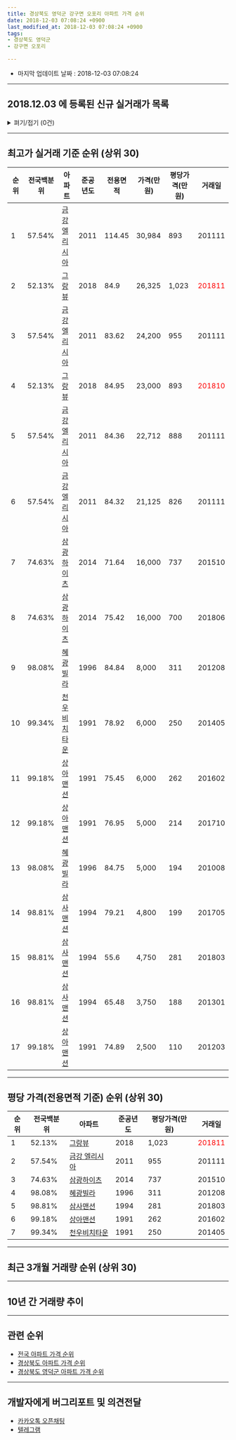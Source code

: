 ```yaml
---
title: 경상북도 영덕군 강구면 오포리 아파트 가격 순위
date: 2018-12-03 07:08:24 +0900
last_modified_at: 2018-12-03 07:08:24 +0900
tags:
- 경상북도 영덕군
- 강구면 오포리

---
```


* 마지막 업데이트 날짜 : 2018-12-03 07:08:24

---

## 2018.12.03 에 등록된 신규 실거래가 목록

<details>
<summary>펴기/접기 (0건)</summary>
<div markdown="1">

|아파트|전국백분위|준공년도|전용면적|가격(만원)|평당가격(만원)|거래일|
|---|---|---|---|---|---|---|
|없음|||||||


</div>
</details>

---

## 최고가 실거래 기준 순위 (상위 30)


|순위|전국백분위|아파트|준공년도|전용면적|가격(만원)|평당가격(만원)|거래일|
|---|---|---|---|---|---|---|---|
|1|57.54%|[금강 엘리시아](https://search.naver.com/search.naver?query=%EA%B2%BD%EC%83%81%EB%B6%81%EB%8F%84+%EC%98%81%EB%8D%95%EA%B5%B0+%EA%B0%95%EA%B5%AC%EB%A9%B4+%EC%98%A4%ED%8F%AC%EB%A6%AC+%EA%B8%88%EA%B0%95+%EC%97%98%EB%A6%AC%EC%8B%9C%EC%95%84)|2011|114.45|30,984|893|201111|
|2|52.13%|[그랑뷰](https://search.naver.com/search.naver?query=%EA%B2%BD%EC%83%81%EB%B6%81%EB%8F%84+%EC%98%81%EB%8D%95%EA%B5%B0+%EA%B0%95%EA%B5%AC%EB%A9%B4+%EC%98%A4%ED%8F%AC%EB%A6%AC+%EA%B7%B8%EB%9E%91%EB%B7%B0)|2018|84.9|26,325|1,023|<span style="color:red">201811</span>|
|3|57.54%|[금강 엘리시아](https://search.naver.com/search.naver?query=%EA%B2%BD%EC%83%81%EB%B6%81%EB%8F%84+%EC%98%81%EB%8D%95%EA%B5%B0+%EA%B0%95%EA%B5%AC%EB%A9%B4+%EC%98%A4%ED%8F%AC%EB%A6%AC+%EA%B8%88%EA%B0%95+%EC%97%98%EB%A6%AC%EC%8B%9C%EC%95%84)|2011|83.62|24,200|955|201111|
|4|52.13%|[그랑뷰](https://search.naver.com/search.naver?query=%EA%B2%BD%EC%83%81%EB%B6%81%EB%8F%84+%EC%98%81%EB%8D%95%EA%B5%B0+%EA%B0%95%EA%B5%AC%EB%A9%B4+%EC%98%A4%ED%8F%AC%EB%A6%AC+%EA%B7%B8%EB%9E%91%EB%B7%B0)|2018|84.95|23,000|893|<span style="color:red">201810</span>|
|5|57.54%|[금강 엘리시아](https://search.naver.com/search.naver?query=%EA%B2%BD%EC%83%81%EB%B6%81%EB%8F%84+%EC%98%81%EB%8D%95%EA%B5%B0+%EA%B0%95%EA%B5%AC%EB%A9%B4+%EC%98%A4%ED%8F%AC%EB%A6%AC+%EA%B8%88%EA%B0%95+%EC%97%98%EB%A6%AC%EC%8B%9C%EC%95%84)|2011|84.36|22,712|888|201111|
|6|57.54%|[금강 엘리시아](https://search.naver.com/search.naver?query=%EA%B2%BD%EC%83%81%EB%B6%81%EB%8F%84+%EC%98%81%EB%8D%95%EA%B5%B0+%EA%B0%95%EA%B5%AC%EB%A9%B4+%EC%98%A4%ED%8F%AC%EB%A6%AC+%EA%B8%88%EA%B0%95+%EC%97%98%EB%A6%AC%EC%8B%9C%EC%95%84)|2011|84.32|21,125|826|201111|
|7|74.63%|[삼광하이츠](https://search.naver.com/search.naver?query=%EA%B2%BD%EC%83%81%EB%B6%81%EB%8F%84+%EC%98%81%EB%8D%95%EA%B5%B0+%EA%B0%95%EA%B5%AC%EB%A9%B4+%EC%98%A4%ED%8F%AC%EB%A6%AC+%EC%82%BC%EA%B4%91%ED%95%98%EC%9D%B4%EC%B8%A0)|2014|71.64|16,000|737|201510|
|8|74.63%|[삼광하이츠](https://search.naver.com/search.naver?query=%EA%B2%BD%EC%83%81%EB%B6%81%EB%8F%84+%EC%98%81%EB%8D%95%EA%B5%B0+%EA%B0%95%EA%B5%AC%EB%A9%B4+%EC%98%A4%ED%8F%AC%EB%A6%AC+%EC%82%BC%EA%B4%91%ED%95%98%EC%9D%B4%EC%B8%A0)|2014|75.42|16,000|700|201806|
|9|98.08%|[혜광빌라](https://search.naver.com/search.naver?query=%EA%B2%BD%EC%83%81%EB%B6%81%EB%8F%84+%EC%98%81%EB%8D%95%EA%B5%B0+%EA%B0%95%EA%B5%AC%EB%A9%B4+%EC%98%A4%ED%8F%AC%EB%A6%AC+%ED%98%9C%EA%B4%91%EB%B9%8C%EB%9D%BC)|1996|84.84|8,000|311|201208|
|10|99.34%|[천우비치타운](https://search.naver.com/search.naver?query=%EA%B2%BD%EC%83%81%EB%B6%81%EB%8F%84+%EC%98%81%EB%8D%95%EA%B5%B0+%EA%B0%95%EA%B5%AC%EB%A9%B4+%EC%98%A4%ED%8F%AC%EB%A6%AC+%EC%B2%9C%EC%9A%B0%EB%B9%84%EC%B9%98%ED%83%80%EC%9A%B4)|1991|78.92|6,000|250|201405|
|11|99.18%|[상아맨션](https://search.naver.com/search.naver?query=%EA%B2%BD%EC%83%81%EB%B6%81%EB%8F%84+%EC%98%81%EB%8D%95%EA%B5%B0+%EA%B0%95%EA%B5%AC%EB%A9%B4+%EC%98%A4%ED%8F%AC%EB%A6%AC+%EC%83%81%EC%95%84%EB%A7%A8%EC%85%98)|1991|75.45|6,000|262|201602|
|12|99.18%|[상아맨션](https://search.naver.com/search.naver?query=%EA%B2%BD%EC%83%81%EB%B6%81%EB%8F%84+%EC%98%81%EB%8D%95%EA%B5%B0+%EA%B0%95%EA%B5%AC%EB%A9%B4+%EC%98%A4%ED%8F%AC%EB%A6%AC+%EC%83%81%EC%95%84%EB%A7%A8%EC%85%98)|1991|76.95|5,000|214|201710|
|13|98.08%|[혜광빌라](https://search.naver.com/search.naver?query=%EA%B2%BD%EC%83%81%EB%B6%81%EB%8F%84+%EC%98%81%EB%8D%95%EA%B5%B0+%EA%B0%95%EA%B5%AC%EB%A9%B4+%EC%98%A4%ED%8F%AC%EB%A6%AC+%ED%98%9C%EA%B4%91%EB%B9%8C%EB%9D%BC)|1996|84.75|5,000|194|201008|
|14|98.81%|[삼사맨션](https://search.naver.com/search.naver?query=%EA%B2%BD%EC%83%81%EB%B6%81%EB%8F%84+%EC%98%81%EB%8D%95%EA%B5%B0+%EA%B0%95%EA%B5%AC%EB%A9%B4+%EC%98%A4%ED%8F%AC%EB%A6%AC+%EC%82%BC%EC%82%AC%EB%A7%A8%EC%85%98)|1994|79.21|4,800|199|201705|
|15|98.81%|[삼사맨션](https://search.naver.com/search.naver?query=%EA%B2%BD%EC%83%81%EB%B6%81%EB%8F%84+%EC%98%81%EB%8D%95%EA%B5%B0+%EA%B0%95%EA%B5%AC%EB%A9%B4+%EC%98%A4%ED%8F%AC%EB%A6%AC+%EC%82%BC%EC%82%AC%EB%A7%A8%EC%85%98)|1994|55.6|4,750|281|201803|
|16|98.81%|[삼사맨션](https://search.naver.com/search.naver?query=%EA%B2%BD%EC%83%81%EB%B6%81%EB%8F%84+%EC%98%81%EB%8D%95%EA%B5%B0+%EA%B0%95%EA%B5%AC%EB%A9%B4+%EC%98%A4%ED%8F%AC%EB%A6%AC+%EC%82%BC%EC%82%AC%EB%A7%A8%EC%85%98)|1994|65.48|3,750|188|201301|
|17|99.18%|[상아맨션](https://search.naver.com/search.naver?query=%EA%B2%BD%EC%83%81%EB%B6%81%EB%8F%84+%EC%98%81%EB%8D%95%EA%B5%B0+%EA%B0%95%EA%B5%AC%EB%A9%B4+%EC%98%A4%ED%8F%AC%EB%A6%AC+%EC%83%81%EC%95%84%EB%A7%A8%EC%85%98)|1991|74.89|2,500|110|201203|


---

## 평당 가격(전용면적 기준) 순위 (상위 30)


|순위|전국백분위|아파트|준공년도|평당가격(만원)|거래일|
|---|---|---|---|---|---|
|1|52.13%|[그랑뷰](https://search.naver.com/search.naver?query=%EA%B2%BD%EC%83%81%EB%B6%81%EB%8F%84+%EC%98%81%EB%8D%95%EA%B5%B0+%EA%B0%95%EA%B5%AC%EB%A9%B4+%EC%98%A4%ED%8F%AC%EB%A6%AC+%EA%B7%B8%EB%9E%91%EB%B7%B0)|2018|1,023|<span style="color:red">201811</span>|
|2|57.54%|[금강 엘리시아](https://search.naver.com/search.naver?query=%EA%B2%BD%EC%83%81%EB%B6%81%EB%8F%84+%EC%98%81%EB%8D%95%EA%B5%B0+%EA%B0%95%EA%B5%AC%EB%A9%B4+%EC%98%A4%ED%8F%AC%EB%A6%AC+%EA%B8%88%EA%B0%95+%EC%97%98%EB%A6%AC%EC%8B%9C%EC%95%84)|2011|955|201111|
|3|74.63%|[삼광하이츠](https://search.naver.com/search.naver?query=%EA%B2%BD%EC%83%81%EB%B6%81%EB%8F%84+%EC%98%81%EB%8D%95%EA%B5%B0+%EA%B0%95%EA%B5%AC%EB%A9%B4+%EC%98%A4%ED%8F%AC%EB%A6%AC+%EC%82%BC%EA%B4%91%ED%95%98%EC%9D%B4%EC%B8%A0)|2014|737|201510|
|4|98.08%|[혜광빌라](https://search.naver.com/search.naver?query=%EA%B2%BD%EC%83%81%EB%B6%81%EB%8F%84+%EC%98%81%EB%8D%95%EA%B5%B0+%EA%B0%95%EA%B5%AC%EB%A9%B4+%EC%98%A4%ED%8F%AC%EB%A6%AC+%ED%98%9C%EA%B4%91%EB%B9%8C%EB%9D%BC)|1996|311|201208|
|5|98.81%|[삼사맨션](https://search.naver.com/search.naver?query=%EA%B2%BD%EC%83%81%EB%B6%81%EB%8F%84+%EC%98%81%EB%8D%95%EA%B5%B0+%EA%B0%95%EA%B5%AC%EB%A9%B4+%EC%98%A4%ED%8F%AC%EB%A6%AC+%EC%82%BC%EC%82%AC%EB%A7%A8%EC%85%98)|1994|281|201803|
|6|99.18%|[상아맨션](https://search.naver.com/search.naver?query=%EA%B2%BD%EC%83%81%EB%B6%81%EB%8F%84+%EC%98%81%EB%8D%95%EA%B5%B0+%EA%B0%95%EA%B5%AC%EB%A9%B4+%EC%98%A4%ED%8F%AC%EB%A6%AC+%EC%83%81%EC%95%84%EB%A7%A8%EC%85%98)|1991|262|201602|
|7|99.34%|[천우비치타운](https://search.naver.com/search.naver?query=%EA%B2%BD%EC%83%81%EB%B6%81%EB%8F%84+%EC%98%81%EB%8D%95%EA%B5%B0+%EA%B0%95%EA%B5%AC%EB%A9%B4+%EC%98%A4%ED%8F%AC%EB%A6%AC+%EC%B2%9C%EC%9A%B0%EB%B9%84%EC%B9%98%ED%83%80%EC%9A%B4)|1991|250|201405|


---

## 최근 3개월 거래량 순위 (상위 30)


<div style="width:100%;">
    <canvas id="deal_count_ranking" height="250"></canvas>
</div>


<script>
new Chart(document.getElementById("deal_count_ranking"), {
    type: 'horizontalBar',
    data: {
        labels: ['그랑뷰', '천우비치타운', '삼광하이츠'],
        datasets: [{
            label: '실거래 수',
            data: [2, 1, 1],
            borderColor: "rgba(255, 0, 128, 1)",
            backgroundColor: "rgba(255, 0, 128, 0.5)",
            fill: false,
        }]
    },
    options: {
        responsive: true,
        title: {
            display: true,
            text: '최근 3개월 거래량 순위'
        },
        tooltips: {
            mode: 'index',
            intersect: false,
            callbacks: {
                title: function(tooltipItems, data) {
                    return "실거래 수:";
                },
                label: function(tooltipItem, data) {
                    return data.labels[tooltipItem.index] + ": " + tooltipItem.xLabel;
                }
            }
        },
        hover: {
            mode: 'nearest',
            intersect: true
        },
        scales: {
            xAxes: [{
                display: true,
                scaleLabel: {
                    display: true,
                    labelString: '실거래 수'
                },
                ticks: {
                    suggestedMin: 0,
                }
            }],
            yAxes: [{
                display: true,
                ticks: {
                    autoSkip: false,
                    callback: function(value, index, values) {
                        if (value.length > 15)
                            return value.substr(0, 13) + "...";
                        else
                            return value;
                    }
                },
                scaleLabel: {
                    display: false,
                }
            }]
        }
    }
});

</script>


---

## 10년 간 거래량 추이


<div style="width:100%;">
    <canvas id="deal_progress" height="250"></canvas>
</div>

<script>
new Chart(document.getElementById("deal_progress"), {
    type: 'line',
    data: {
        labels: ['200812','200901','200902','200903','200904','200905','200906','200907','200908','200909','200910','200911','200912','201001','201002','201003','201004','201005','201006','201007','201008','201009','201010','201011','201012','201101','201102','201103','201104','201105','201106','201107','201108','201109','201110','201111','201112','201201','201202','201203','201204','201205','201206','201207','201208','201209','201210','201211','201212','201301','201302','201303','201304','201305','201306','201307','201308','201309','201310','201311','201312','201401','201402','201403','201404','201405','201406','201407','201408','201409','201410','201411','201412','201501','201502','201503','201504','201505','201506','201507','201508','201509','201510','201511','201512','201601','201602','201603','201604','201605','201606','201607','201608','201609','201610','201611','201612','201701','201702','201703','201704','201705','201706','201707','201708','201709','201710','201711','201712','201801','201802','201803','201804','201805','201806','201807','201808','201809','201810','201811','201812'],
        datasets: [{
            label: '실거래 수',
            pointRadius: 1,
            data: [0, 0, 0, 0, 0, 0, 0, 0, 0, 1, 1, 0, 0, 0, 0, 1, 2, 0, 2, 0, 1, 0, 1, 2, 1, 0, 2, 0, 2, 1, 0, 1, 1, 1, 0, 11, 1, 1, 0, 1, 1, 1, 0, 1, 1, 0, 1, 2, 0, 1, 0, 0, 0, 0, 0, 0, 0, 0, 1, 0, 0, 0, 1, 1, 0, 2, 0, 1, 2, 0, 2, 0, 7, 0, 0, 4, 1, 5, 2, 3, 5, 0, 3, 0, 1, 1, 2, 0, 3, 1, 1, 1, 1, 0, 2, 0, 0, 1, 0, 0, 0, 1, 0, 0, 1, 0, 3, 2, 0, 0, 0, 1, 0, 0, 3, 0, 0, 0, 2, 2, 0],
            borderColor: "rgba(255, 201, 14, 1)",
            backgroundColor: "rgba(255, 201, 14, 0.5)",
            fill: true,
        }]
    },
    options: {
        responsive: true,
        title: {
            display: true,
            text: '10년간 거래량 추이'
        },
        tooltips: {
            mode: 'index',
            intersect: false,
        },
        hover: {
            mode: 'nearest',
            intersect: true
        },
        scales: {
            xAxes: [{
                display: true,
                scaleLabel: {
                    display: true,
                    labelString: '년/월'
                }
            }],
            yAxes: [{
                display: true,
                ticks: {
                    suggestedMin: 0,
                },
                scaleLabel: {
                    display: true,
                    labelString: '실거래 수'
                }
            }]
        }
    }
});

</script>


---

## 관련 순위

- [전국 아파트 가격 순위](https://inasie.github.io/apt-ranking/전국)
- [경상북도 아파트 가격 순위](https://inasie.github.io/apt-ranking/경상북도)
- [경상북도 영덕군 아파트 가격 순위](https://inasie.github.io/apt-ranking/경상북도-영덕군)


---

## 개발자에게 버그리포트 및 의견전달

- [카카오톡 오픈채팅](https://open.kakao.com/o/gLJUAP4)
- [텔레그램](https://t.me/inasie)

